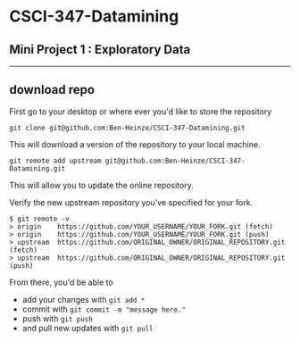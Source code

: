 # CSCI-347-Datamining

## Mini Project 1 : Exploratory Data

---
## download repo
First go to your desktop or where ever you'd like to store the repository

`git clone git@github.com:Ben-Heinze/CSCI-347-Datamining.git`

This will download a version of the repository to your local machine.

`git remote add upstream git@github.com:Ben-Heinze/CSCI-347-Datamining.git`

This will allow you to update the online repository. 

Verify the new upstream repository you've specified for your fork.

```
$ git remote -v
> origin    https://github.com/YOUR_USERNAME/YOUR_FORK.git (fetch)
> origin    https://github.com/YOUR_USERNAME/YOUR_FORK.git (push)
> upstream  https://github.com/ORIGINAL_OWNER/ORIGINAL_REPOSITORY.git (fetch)
> upstream  https://github.com/ORIGINAL_OWNER/ORIGINAL_REPOSITORY.git (push)
```

From there, you'd be able to
* add your changes with `git add *`
* commit with `git commit -m "message here."`
* push with `git push`
* and pull new updates with `git pull`

